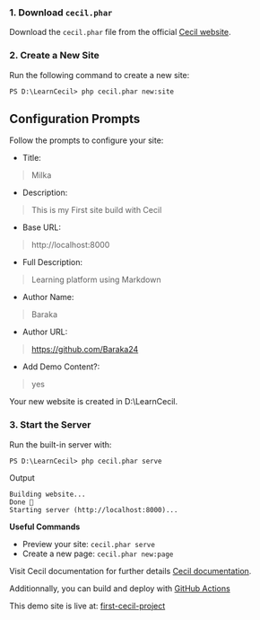 

### 1. Download `cecil.phar`
Download the `cecil.phar` file from the official [Cecil website](https://cecil.app).

### 2. Create a New Site
Run the following command to create a new site:
```shell
PS D:\LearnCecil> php cecil.phar new:site
```
## Configuration Prompts
Follow the prompts to configure your site:

* Title:

> Milka

* Description:

> This is my First site build with Cecil

* Base URL:

> http://localhost:8000

* Full Description:

> Learning platform using Markdown

* Author Name:

> Baraka

* Author URL:

> https://github.com/Baraka24

* Add Demo Content?:

> yes

Your new website is created in D:\LearnCecil.

### 3. Start the Server
Run the built-in server with:

```shell
PS D:\LearnCecil> php cecil.phar serve
```

Output
```shell
Building website...
Done 🎉
Starting server (http://localhost:8000)...
```
**Useful Commands**

* Preview your site: ```cecil.phar serve```
* Create a new page: ```cecil.phar new:page```

Visit Cecil documentation for further details [Cecil documentation](https://cecil.app/documentation/quick-start/).

Additionnally, you can build and deploy with [GitHub Actions](https://cecil.app/documentation/deploy/#continuous-build-hosting)

This demo site is live at: [first-cecil-project](https://baraka24.github.io/first-cecil-project/)
